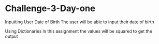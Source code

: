 # Challenge-3-Day-one
Inputting User Date of Birth
The user will be able to input their date of birth
 
Using Dictionaries
In this assignment the values will be squared to get the output
 
